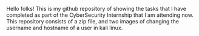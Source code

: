 Hello folks! 
This is my github repository of showing the tasks that I have completed as part of the CyberSecurity Internship that I am attending now.
This repository consists of a zip file, and two images of changing the username and hostname of a user in kali linux.

